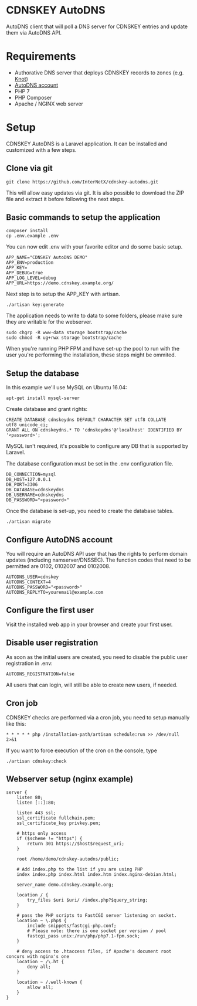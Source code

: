 # CDNSKEY AutoDNS
AutoDNS client that will poll a DNS server for CDNSKEY entries and update them via AutoDNS API.

# Requirements

* Authorative DNS server that deploys CDNSKEY records to zones (e.g. [Knot](https://www.knot-dns.cz/))
* [AutoDNS account](https://www.internetx.com/domains/autodns/)
* PHP 7
* PHP Composer
* Apache / NGINX web server

# Setup

CDNSKEY AutoDNS is a Laravel application. It can be installed and customized with a few steps.

## Clone via git

    git clone https://github.com/InterNetX/cdnskey-autodns.git

This will allow easy updates via git. It is also possible to download the ZIP file and extract it before following the next steps.

## Basic commands to setup the application

	composer install
	cp .env.example .env

You can now edit .env with your favorite editor and do some basic setup.

	APP_NAME="CDNSKEY AutoDNS DEMO"
	APP_ENV=production
	APP_KEY=
	APP_DEBUG=true
	APP_LOG_LEVEL=debug
	APP_URL=https://demo.cdnskey.example.org/

Next step is to setup the APP_KEY with artisan.

	./artisan key:generate

The application needs to write to data to some folders, please make sure they are writable for the webserver.

	sudo chgrp -R www-data storage bootstrap/cache
	sudo chmod -R ug+rwx storage bootstrap/cache

When you're running PHP FPM and have set-up the pool to run with the user you're performing the installation, these steps might be ommited.

## Setup the database

In this example we'll use MySQL on Ubuntu 16.04:

	apt-get install mysql-server

Create database and grant rights:

	CREATE DATABASE cdnskeydns DEFAULT CHARACTER SET utf8 COLLATE utf8_unicode_ci;
	GRANT ALL ON cdnskeydns.* TO 'cdnskeydns'@'localhost' IDENTIFIED BY '<password>';

MySQL isn't required, it's possible to configure any DB that is supported by Laravel.

The database configuration must be set in the .env configuration file.

	DB_CONNECTION=mysql
	DB_HOST=127.0.0.1
	DB_PORT=3306
	DB_DATABASE=cdnskeydns
	DB_USERNAME=cdnskeydns
	DB_PASSWORD="<password>"


Once the database is set-up, you need to create the database tables.

	./artisan migrate

## Configure AutoDNS account

You will require an AutoDNS API user that has the rights to perform domain updates (including namserver/DNSSEC). The function codes that need to be permitted are 0102, 0102007 and 0102008.

	AUTODNS_USER=cdnskey
	AUTODNS_CONTEXT=4
	AUTODNS_PASSWORD="<password>"
	AUTODNS_REPLYTO=youremail@example.com

## Configure the first user

Visit the installed web app in your browser and create your first user.

## Disable user registration

As soon as the initial users are created, you need to disable the public user registration in .env:

	AUTODNS_REGISTRATION=false

All users that can login, will still be able to create new users, if needed.

## Cron job

CDNSKEY checks are performed via a cron job, you need to setup manually like this:

	* * * * * php /installation-path/artisan schedule:run >> /dev/null 2>&1

If you want to force execution of the cron on the console, type

	./artisan cdnskey:check

## Webserver setup (nginx example)

	server {
		listen 80;
		listen [::]:80;
	
		listen 443 ssl;
		ssl_certificate fullchain.pem;
		ssl_certificate_key privkey.pem;
	
		# https only access
		if ($scheme != "https") {
			return 301 https://$host$request_uri;
		}
	
		root /home/demo/cdnskey-autodns/public;
	
		# Add index.php to the list if you are using PHP
		index index.php index.html index.htm index.nginx-debian.html;
	
		server_name demo.cdnskey.example.org;
	
		location / {
			try_files $uri $uri/ /index.php?$query_string;
		}
	
		# pass the PHP scripts to FastCGI server listening on socket.
		location ~ \.php$ {
			include snippets/fastcgi-php.conf;
			# Please note: there is one socket per version / pool
			fastcgi_pass unix:/run/php/php7.1-fpm.sock;
		}
	
		# deny access to .htaccess files, if Apache's document root concurs with nginx's one
		location ~ /\.ht {
			deny all;
		}
	
		location ~ /.well-known {
			allow all;
		}
	}

